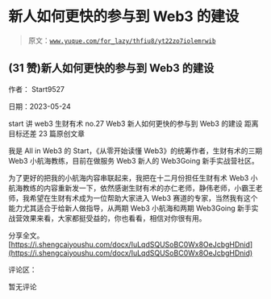# 新人如何更快的参与到 Web3 的建设

> 原文：[`www.yuque.com/for_lazy/thfiu8/yt22zo7iolemrwib`](https://www.yuque.com/for_lazy/thfiu8/yt22zo7iolemrwib)



## (31 赞)新人如何更快的参与到 Web3 的建设 

作者： Start9527 

日期：2023-05-24 

start 讲 web3 生财有术 no.27 Web3 新人如何更快的参与到 Web3 的建设 距离目标还差 23 篇原创文章 

我是 All in Web3 的 Start，《从零开始读懂 Web3》的统筹作者，生财有术的三期 Web3 小航海教练，目前在做服务 Web3 新人的 Web3Going 新手实战营社区。 

为了更好的把我的小航海内容串联起来，我把在十二月份担任生财有术 Web3 小航海教练的内容重新发一下，依然感谢生财有术的亦仁老师，静伟老师，小霸王老师，我希望在生财有术成为一位帮助大家进入 Web3 赛道的专家，当然我有这个能力尤其适合于给新人做指导，从两期 Web3 小航海和两期 Web3Going 新手实战营效果来看，大家都挺受益的，你也看看，相信对你很有用。 

分享全文。⁣‬⁤⁢‍⁣‌⁡‍‌⁡⁡⁢‍‌⁢⁤‍⁢‍⁣⁣⁤‬⁤⁣‍‍⁤⁤⁢⁡‌⁡⁤‬‬⁣‬⁤⁢‍⁣‌⁡‍‌⁡⁡⁢‍‌⁢⁤‍⁢‍⁣⁣⁤‬⁤⁣‍‍⁤⁤⁢⁡[https://i.shengcaiyoushu.com/docx/IuLqdSQUSoBC0Wx8OeJcbgHDnid](https://i.shengcaiyoushu.com/docx/IuLqdSQUSoBC0Wx8OeJcbgHDnid) 

评论区： 

暂无评论